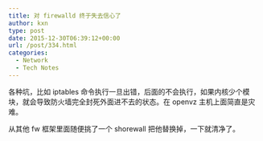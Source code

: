 ```yaml
---
title: 对 firewalld 终于失去信心了
author: kxn
type: post
date: 2015-12-30T06:39:12+00:00
url: /post/334.html
categories:
  - Network
  - Tech Notes
---
```


各种坑，比如 iptables 命令执行一旦出错，后面的不会执行，如果内核少个模块，就会导致防火墙完全封死外面进不去的状态。在 openvz 主机上面简直是灾难。

从其他 fw 框架里面随便挑了一个 shorewall 把他替换掉，一下就清净了。
